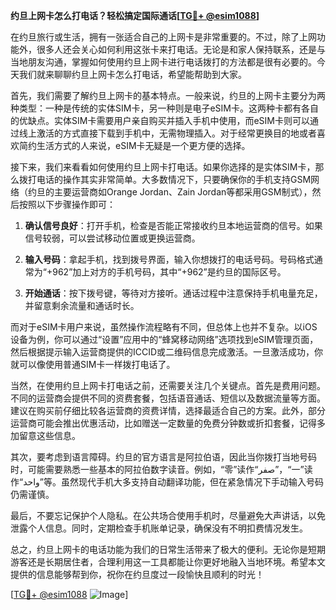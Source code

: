**约旦上网卡怎么打电话？轻松搞定国际通话[[TG💪+ @esim1088](https://t.me/s/esim1088)]**

在约旦旅行或生活，拥有一张适合自己的上网卡是非常重要的。不过，除了上网功能外，很多人还会关心如何利用这张卡来打电话。无论是和家人保持联系，还是与当地朋友沟通，掌握如何使用约旦上网卡进行电话拨打的方法都是很有必要的。今天我们就来聊聊约旦上网卡怎么打电话，希望能帮助到大家。

首先，我们需要了解约旦上网卡的基本特点。一般来说，约旦的上网卡主要分为两种类型：一种是传统的实体SIM卡，另一种则是电子eSIM卡。这两种卡都有各自的优缺点。实体SIM卡需要用户亲自购买并插入手机中使用，而eSIM卡则可以通过线上激活的方式直接下载到手机中，无需物理插入。对于经常更换目的地或者喜欢简约生活方式的人来说，eSIM卡无疑是一个更方便的选择。

接下来，我们来看看如何使用约旦上网卡打电话。如果你选择的是实体SIM卡，那么拨打电话的操作其实非常简单。大多数情况下，只要确保你的手机支持GSM网络（约旦的主要运营商如Orange Jordan、Zain Jordan等都采用GSM制式），然后按照以下步骤操作即可：

1. **确认信号良好**：打开手机，检查是否能正常接收约旦本地运营商的信号。如果信号较弱，可以尝试移动位置或更换运营商。
   
2. **输入号码**：拿起手机，找到拨号界面，输入你想拨打的电话号码。号码格式通常为“+962”加上对方的手机号码，其中“+962”是约旦的国际区号。

3. **开始通话**：按下拨号键，等待对方接听。通话过程中注意保持手机电量充足，并留意剩余流量和通话时长。

而对于eSIM卡用户来说，虽然操作流程略有不同，但总体上也并不复杂。以iOS设备为例，你可以通过“设置”应用中的“蜂窝移动网络”选项找到eSIM管理页面，然后根据提示输入运营商提供的ICCID或二维码信息完成激活。一旦激活成功，你就可以像使用普通SIM卡一样拨打电话了。

当然，在使用约旦上网卡打电话之前，还需要关注几个关键点。首先是费用问题。不同的运营商会提供不同的资费套餐，包括语音通话、短信以及数据流量等方面。建议在购买前仔细比较各运营商的资费详情，选择最适合自己的方案。此外，部分运营商可能会推出优惠活动，比如赠送一定数量的免费分钟数或折扣套餐，记得多加留意这些信息。

其次，要考虑到语言障碍。约旦的官方语言是阿拉伯语，因此当你拨打当地号码时，可能需要熟悉一些基本的阿拉伯数字读音。例如，“零”读作“صفر”，“一”读作“واحد”等。虽然现代手机大多支持自动翻译功能，但在紧急情况下手动输入号码仍需谨慎。

最后，不要忘记保护个人隐私。在公共场合使用手机时，尽量避免大声讲话，以免泄露个人信息。同时，定期检查手机账单记录，确保没有不明扣费情况发生。

总之，约旦上网卡的电话功能为我们的日常生活带来了极大的便利。无论你是短期游客还是长期居住者，合理利用这一工具都能让你更好地融入当地环境。希望本文提供的信息能够帮到你，祝你在约旦度过一段愉快且顺利的时光！

[[TG💪+ @esim1088](https://t.me/s/esim1088) ![Image](https://i.postimg.cc/4NQfJmqS/Snipaste-2025-05-13-00-14-12.png)]